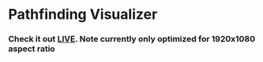 # Pathfinding Visualizer
### Check it out [LIVE](https://karanpatel-15.github.io/Pathfinding-Visualizer/). Note currently only optimized for 1920x1080 aspect ratio
